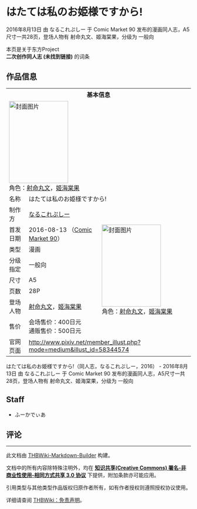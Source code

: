 # はたては私のお姫様ですから!

<!-- source html: G:\repos\THBWiki-Markdown-Builder\THBWikiMarkdown\Temp\main\1\18\ns0%3A%E3%81%AF%E3%81%9F%E3%81%A6%E3%81%AF%E7%A7%81%E3%81%AE%E3%81%8A%E5%A7%AB%E6%A7%98%E3%81%A7%E3%81%99%E3%81%8B%E3%82%89%21.html -->

2016年8月13日 由 なるこれぷしー 于 Comic Market 90 发布的漫画同人志，A5尺寸一共28页，登场人物有 射命丸文、姬海棠果，分级为 一般向

本页是关于东方Project  
 **二次创作同人志 (未找到链接)** 的词条

## 作品信息

<table><tbody><tr><th colspan="3">基本信息</th></tr><tr><td class="cover-artwork-mobile" colspan="2"><a href="./文件-はたては私のお姫様ですから!封面.jpg.md" class="image" title="封面图片"><img alt="封面图片" src="https://upload.thwiki.cc/thumb/1/1d/%E3%81%AF%E3%81%9F%E3%81%A6%E3%81%AF%E7%A7%81%E3%81%AE%E3%81%8A%E5%A7%AB%E6%A7%98%E3%81%A7%E3%81%99%E3%81%8B%E3%82%89%21%E5%B0%81%E9%9D%A2.jpg/161px-%E3%81%AF%E3%81%9F%E3%81%A6%E3%81%AF%E7%A7%81%E3%81%AE%E3%81%8A%E5%A7%AB%E6%A7%98%E3%81%A7%E3%81%99%E3%81%8B%E3%82%89%21%E5%B0%81%E9%9D%A2.jpg" decoding="async" loading="lazy" width="161" height="224" srcset="https://upload.thwiki.cc/thumb/1/1d/%E3%81%AF%E3%81%9F%E3%81%A6%E3%81%AF%E7%A7%81%E3%81%AE%E3%81%8A%E5%A7%AB%E6%A7%98%E3%81%A7%E3%81%99%E3%81%8B%E3%82%89%21%E5%B0%81%E9%9D%A2.jpg/242px-%E3%81%AF%E3%81%9F%E3%81%A6%E3%81%AF%E7%A7%81%E3%81%AE%E3%81%8A%E5%A7%AB%E6%A7%98%E3%81%A7%E3%81%99%E3%81%8B%E3%82%89%21%E5%B0%81%E9%9D%A2.jpg 1.5x, https://upload.thwiki.cc/thumb/1/1d/%E3%81%AF%E3%81%9F%E3%81%A6%E3%81%AF%E7%A7%81%E3%81%AE%E3%81%8A%E5%A7%AB%E6%A7%98%E3%81%A7%E3%81%99%E3%81%8B%E3%82%89%21%E5%B0%81%E9%9D%A2.jpg/322px-%E3%81%AF%E3%81%9F%E3%81%A6%E3%81%AF%E7%A7%81%E3%81%AE%E3%81%8A%E5%A7%AB%E6%A7%98%E3%81%A7%E3%81%99%E3%81%8B%E3%82%89%21%E5%B0%81%E9%9D%A2.jpg 2x" data-file-width="600" data-file-height="834"></a><div class="cover-char">角色：<a href="./射命丸文.md" title="射命丸文">射命丸文</a>，<a href="./姬海棠果.md" title="姬海棠果">姬海棠果</a></div></td>
</tr><tr><td class="label">名称</td><td colspan="2"> はたては私のお姫様ですから! </td></tr><tr><td class="label">制作方</td><td><a href="./なるこれぷしー.md" title="なるこれぷしー">なるこれぷしー</a></td><td class="cover-artwork" rowspan="8" style="min-width:224px;"><a href="./文件-はたては私のお姫様ですから!封面.jpg.md" class="image" title="封面图片"><img alt="封面图片" src="https://upload.thwiki.cc/thumb/1/1d/%E3%81%AF%E3%81%9F%E3%81%A6%E3%81%AF%E7%A7%81%E3%81%AE%E3%81%8A%E5%A7%AB%E6%A7%98%E3%81%A7%E3%81%99%E3%81%8B%E3%82%89%21%E5%B0%81%E9%9D%A2.jpg/161px-%E3%81%AF%E3%81%9F%E3%81%A6%E3%81%AF%E7%A7%81%E3%81%AE%E3%81%8A%E5%A7%AB%E6%A7%98%E3%81%A7%E3%81%99%E3%81%8B%E3%82%89%21%E5%B0%81%E9%9D%A2.jpg" decoding="async" loading="lazy" width="161" height="224" srcset="https://upload.thwiki.cc/thumb/1/1d/%E3%81%AF%E3%81%9F%E3%81%A6%E3%81%AF%E7%A7%81%E3%81%AE%E3%81%8A%E5%A7%AB%E6%A7%98%E3%81%A7%E3%81%99%E3%81%8B%E3%82%89%21%E5%B0%81%E9%9D%A2.jpg/242px-%E3%81%AF%E3%81%9F%E3%81%A6%E3%81%AF%E7%A7%81%E3%81%AE%E3%81%8A%E5%A7%AB%E6%A7%98%E3%81%A7%E3%81%99%E3%81%8B%E3%82%89%21%E5%B0%81%E9%9D%A2.jpg 1.5x, https://upload.thwiki.cc/thumb/1/1d/%E3%81%AF%E3%81%9F%E3%81%A6%E3%81%AF%E7%A7%81%E3%81%AE%E3%81%8A%E5%A7%AB%E6%A7%98%E3%81%A7%E3%81%99%E3%81%8B%E3%82%89%21%E5%B0%81%E9%9D%A2.jpg/322px-%E3%81%AF%E3%81%9F%E3%81%A6%E3%81%AF%E7%A7%81%E3%81%AE%E3%81%8A%E5%A7%AB%E6%A7%98%E3%81%A7%E3%81%99%E3%81%8B%E3%82%89%21%E5%B0%81%E9%9D%A2.jpg 2x" data-file-width="600" data-file-height="834"></a><div class="cover-char">角色：<a href="./射命丸文.md" title="射命丸文">射命丸文</a>，<a href="./姬海棠果.md" title="姬海棠果">姬海棠果</a></div></td>
</tr><tr><td class="label">首发日期</td><td>2016-08-13&#160;（<a href="/展会作品列表?e=Comic+Market%2390">Comic Market 90</a>）</td></tr><tr><td class="label">类型</td><td>漫画</td></tr><tr><td class="label">分级指定</td><td>一般向</td></tr><tr><td class="label">尺寸</td><td>A5</td></tr><tr><td class="label">页数</td><td>28P</td></tr><tr><td class="label">登场人物</td><td><a href="./射命丸文.md" title="射命丸文">射命丸文</a>，<a href="./姬海棠果.md" title="姬海棠果">姬海棠果</a></td></tr><tr><td class="label">售价</td><td>会场售价：400日元<br>通贩售价：500日元</td></tr>
<tr><td class="label">官网页面</td><td colspan="2"><a rel="nofollow" class="external free" href="http://www.pixiv.net/member_illust.php?mode=medium&amp;illust_id=58344574">http://www.pixiv.net/member_illust.php?mode=medium&amp;illust_id=58344574</a></td></tr></tbody></table>

はたては私のお姫様ですから!（同人志，なるこれぷしー，2016） - 2016年8月13日 由 なるこれぷしー 于 Comic Market 90 发布的漫画同人志，A5尺寸一共28页，登场人物有 射命丸文、姬海棠果，分级为 一般向

## Staff
- ふーかでぃあ


## 评论




---

此文档由 [THBWiki-Markdown-Builder](https://github.com/Delsin-Yu/THBWiki-Markdown-Builder) 构建。

文档中的所有内容除特殊注明外，均在 [**知识共享(Creative Commons) 署名-非商业性使用-相同方式共享 3.0 协议**](https://creativecommons.org/licenses/by-sa/3.0/deed.zh-hans) 下提供，附加条款亦可能应用。

引用类型与其他类型作品版权归原作者所有，如有作者授权则遵照授权协议使用。

详细请查阅 [THBWiki：免责声明](https://thbwiki.cc/THBWiki:%E5%85%8D%E8%B4%A3%E5%A3%B0%E6%98%8E)。

